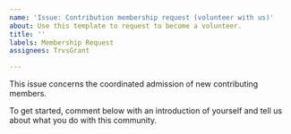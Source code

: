 ```yaml
---
name: 'Issue: Contribution membership request (volunteer with us)'
about: Use this template to request to become a volunteer.
title: ''
labels: Membership Request
assignees: TrvsGrant

---
```


This issue concerns the coordinated admission of new contributing members.

To get started, comment below with an introduction of yourself and tell us about what you do with this community.
